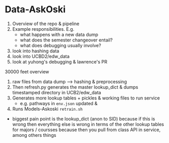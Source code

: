 
# Data-AskOski

1. Overview of the repo & pipeline
1. Example responsibilities.  E.g. 
    - what happens with a new data dump 
    - what does the semester changeover entail?
    - what does debugging usually involve?
1. look into hashing data
1. look into UCBD2/edw_data
1. look at yuhong's debugging & lawrence's PR

30000 feet overview

1. raw files from data dump --> hashing & preprocessing 
1. Then refresh.py generates the master lookup_dict & dumps timestamped directory in UCB2/edw_data 
1. Generates more lookup tables + pickles & working files to run service
    - e.g. pathways in `env.json` updated & 
1. Runs Models-Askoski `retrain.sh`

- biggest pain point is the lookup_dict (anon to SID) because if this is wrong then everything else is wrong in terms of the other lookup tables for majors / coursses because then you pull from class API in service, among others things